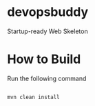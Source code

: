 # devopsbuddy
Startup-ready Web Skeleton

# How to Build
Run the following command
```

mvn clean install
```
